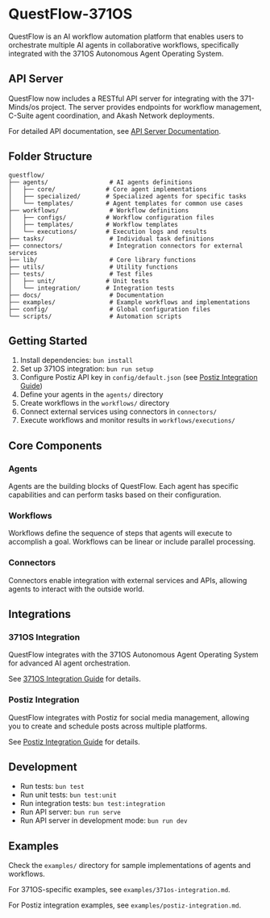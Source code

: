 # QuestFlow-371OS

QuestFlow is an AI workflow automation platform that enables users to orchestrate multiple AI agents in collaborative workflows, specifically integrated with the 371OS Autonomous Agent Operating System.

## API Server

QuestFlow now includes a RESTful API server for integrating with the 371-Minds/os project. The server provides endpoints for workflow management, C-Suite agent coordination, and Akash Network deployments.

For detailed API documentation, see [API Server Documentation](docs/api-server.md).

## Folder Structure

```
questflow/
├── agents/                 # AI agents definitions
│   ├── core/              # Core agent implementations
│   ├── specialized/       # Specialized agents for specific tasks
│   └── templates/         # Agent templates for common use cases
├── workflows/              # Workflow definitions
│   ├── configs/           # Workflow configuration files
│   ├── templates/         # Workflow templates
│   └── executions/        # Execution logs and results
├── tasks/                  # Individual task definitions
├── connectors/             # Integration connectors for external services
├── lib/                    # Core library functions
├── utils/                  # Utility functions
├── tests/                  # Test files
│   ├── unit/              # Unit tests
│   └── integration/       # Integration tests
├── docs/                   # Documentation
├── examples/               # Example workflows and implementations
├── config/                 # Global configuration files
└── scripts/                # Automation scripts
```

## Getting Started

1. Install dependencies: `bun install`
2. Set up 371OS integration: `bun run setup`
3. Configure Postiz API key in `config/default.json` (see [Postiz Integration Guide](docs/postiz-integration.md))
4. Define your agents in the `agents/` directory
5. Create workflows in the `workflows/` directory
6. Connect external services using connectors in `connectors/`
7. Execute workflows and monitor results in `workflows/executions/`

## Core Components

### Agents
Agents are the building blocks of QuestFlow. Each agent has specific capabilities and can perform tasks based on their configuration.

### Workflows
Workflows define the sequence of steps that agents will execute to accomplish a goal. Workflows can be linear or include parallel processing.

### Connectors
Connectors enable integration with external services and APIs, allowing agents to interact with the outside world.

## Integrations

### 371OS Integration
QuestFlow integrates with the 371OS Autonomous Agent Operating System for advanced AI agent orchestration.

See [371OS Integration Guide](docs/371os-integration.md) for details.

### Postiz Integration
QuestFlow integrates with Postiz for social media management, allowing you to create and schedule posts across multiple platforms.

See [Postiz Integration Guide](docs/postiz-integration.md) for details.

## Development

- Run tests: `bun test`
- Run unit tests: `bun test:unit`
- Run integration tests: `bun test:integration`
- Run API server: `bun run serve`
- Run API server in development mode: `bun run dev`

## Examples

Check the `examples/` directory for sample implementations of agents and workflows.

For 371OS-specific examples, see `examples/371os-integration.md`.

For Postiz integration examples, see `examples/postiz-integration.md`.